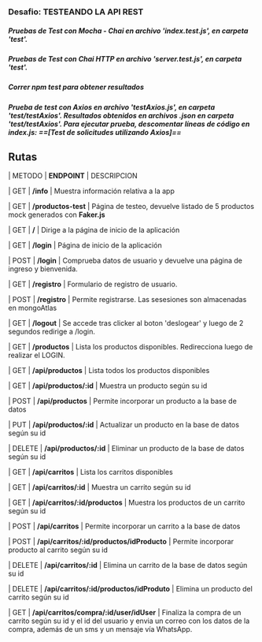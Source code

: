 ### Desafio: TESTEANDO LA API REST

##### Pruebas de Test con Mocha - Chai en archivo 'index.test.js', en carpeta 'test'. 
##### Pruebas de Test con Chai HTTP en archivo 'server.test.js', en carpeta 'test'. 
##### Correr *npm test* para obtener resultados

##### Prueba de test con Axios en archivo 'testAxios.js', en carpeta 'test/testAxios'. Resultados obtenidos en archivos .json en carpeta 'test/testAxios'. Para ejecutar prueba, descomentar líneas de código en index.js: *==[Test de solicitudes utilizando Axios]==*


## Rutas

| METODO | **ENDPOINT** | DESCRIPCION

| GET | **/info** | Muestra información relativa a la app

| GET | **/productos-test** | Página de testeo, devuelve listado de 5 productos mock generados con **Faker.js**

| GET | **/** | Dirige a la página de inicio de la aplicación

| GET | **/login** | Página de inicio de la aplicación

| POST | **/login** | Comprueba datos de usuario y devuelve una página de ingreso y bienvenida.

| GET | **/registro** | Formulario de registro de usuario.

| POST | **/registro** | Permite registrarse. Las sesesiones son almacenadas en mongoAtlas

| GET | **/logout** | Se accede tras clicker al boton 'deslogear' y luego de 2 segundos redirige a /login.

| GET | **/productos** | Lista los productos disponibles. Redirecciona luego de realizar el LOGIN.

| GET | **/api/productos** | Lista todos los productos disponibles

| GET | **/api/productos/:id** | Muestra un producto según su id

| POST | **/api/productos** | Permite incorporar un producto a la base de datos

| PUT | **/api/productos/:id** | Actualizar un producto en la base de datos según su id

| DELETE | **/api/productos/:id** | Eliminar un producto de la base de datos según su id

| GET | **/api/carritos** | Lista los carritos disponibles

| GET | **/api/carritos/:id** | Muestra un carrito según su id

| GET | **/api/carritos/:id/productos** | Muestra los productos de un carrito según su id

| POST | **/api/carritos** | Permite incorporar un carrito a la base de datos

| POST | **/api/carritos/:id/productos/idProducto** | Permite incorporar producto al carrito según su id

| DELETE | **/api/carritos/:id** | Elimina un carrito de la base de datos según su id

| DELETE | **/api/carritos/:id/productos/idProduto** | Elimina un producto del carrito según su id

| GET | **/api/carritos/compra/:id/user/idUser** | Finaliza la compra de un carrito según su id y el id del usuario y envia un correo con los datos de la compra, además de un sms y un mensaje vía WhatsApp.

